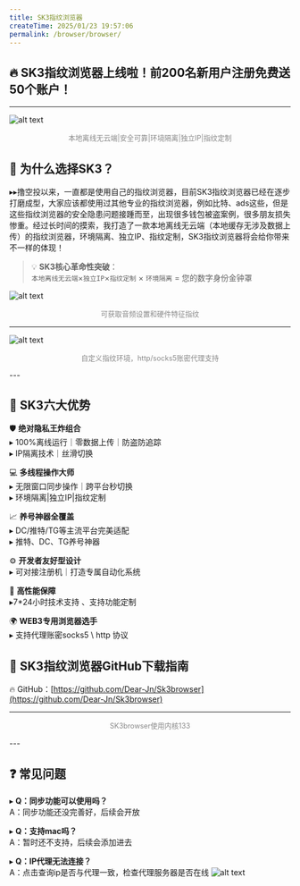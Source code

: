```yaml
---
title: SK3指纹浏览器
createTime: 2025/01/23 19:57:06
permalink: /browser/browser/
---
```



## 🔥 **SK3指纹浏览器上线啦！前200名新用户注册免费送50个账户！**
---

![alt text](browser.jpg)
<p style="text-align: center; color: #888; font-size: 0.9em;">
本地离线无云端|安全可靠|环境隔离|独立IP|指纹定制
</p>


## 🌟 为什么选择SK3？
▸▸撸空投以来，一直都是使用自己的指纹浏览器，目前SK3指纹浏览器已经在逐步打磨成型，大家应该都使用过其他专业的指纹浏览器，例如比特、ads这些，但是这些指纹浏览器的安全隐患问题接踵而至，出现很多钱包被盗案例，很多朋友损失惨重。经过长时间的摸索，我打造了一款本地离线无云端（本地缓存无涉及数据上传）的指纹浏览器，环境隔离、独立IP、指纹定制，SK3指纹浏览器将会给你带来不一样的体现！


> 💡 **SK3核心革命性突破**：  
> `本地离线无云端`×`独立IP`×`指纹定制` × `环境隔离` = 您的数字身份金钟罩

![alt text](finger-1.png)
      <p style="text-align: center; color: #888; font-size: 0.9em;">
可获取音频设置和硬件特征指纹
</p>

---
![alt text](ip.png)
 <p style="text-align: center; color: #888; font-size: 0.9em;">
自定义指纹环境，http/socks5账密代理支持
</p>
---

## 🚨 **SK3六大优势**

🛡️ **绝对隐私王炸组合**  
▸ 100%离线运行｜零数据上传｜防盗防追踪  
▸ IP隔离技术｜丝滑切换  

💻 **多线程操作大师**  
▸ 无限窗口同步操作｜跨平台秒切换  
▸ 环境隔离|独立IP|指纹定制

📈 **养号神器全覆盖**  
▸ DC/推特/TG等主流平台完美适配  
▸ 推特、DC、TG养号神器

⚙️ **开发者友好型设计**  
▸ 可对接注册机｜打造专属自动化系统  

🔋 **高性能保障**  
▸7*24小时技术支持 、支持功能定制

🌍 **WEB3专用浏览器选手**  
▸ 支持代理账密socks5 \ http  协议



## 🚀 SK3指纹浏览器GitHub下载指南
🔥 GitHub：[https://github.com/Dear-Jn/Sk3browser](https://github.com/Dear-Jn/Sk3browser)  


---
 
 <ImageCard
        image="http://localhost:8080/Stable-kit-3/img/bro.png"
        title="SK3browser"
        description=""
        author="SK3"
        date="2025/01"
      />
          <p style="text-align: center; color: #888; font-size: 0.9em;">
SK3browser使用内核133
</p>
---



## ❓ 常见问题
▸ **Q：同步功能可以使用吗？**  
A：同步功能还没完善好，后续会开放  

▸ **Q：支持mac吗？**  
A：暂时还不支持，后续会添加进去 

▸ **Q：IP代理无法连接？**  
A：点击查询ip是否与代理一致，检查代理服务器是否在线
![alt text](image-1.png)

